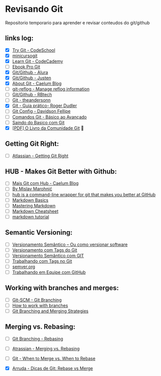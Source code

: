 # Revisando Git

Repositorio temporario para aprender e revisar conteudos do git/github


## links log: 

* [x] [Try Git - CodeSchool](https://try.github.io/levels/1/challenges/1)
* [x] [minicursogit](http://minicursogit.github.io/)
* [x] [Learn Git - CodeCademy](https://www.codecademy.com/learn/learn-git)
* [ ] [Ebook Pro Git](https://git-scm.com/book/en/v2)
* [x] [Git/Github - Alura](https://cursos.alura.com.br/course/git)
* [x] [Git/Github - Justen](http://willianjusten.teachable.com/courses/git-e-github-para-iniciantes/lectures/908680 "Basic about ramifications - (Branches)")
* [x] [About Git - Caelum Blog](http://bit.ly/git-nem-tudo-esta-perdido) 
* [ ] [git-reflog - Manage reflog information](https://git-scm.com/docs/git-reflog)
* [ ] [Git/Github - RBtech](http://bit.ly/CursoBasicoGit-RBtech)
* [ ] [Git - theandersonn](http://bit.ly/ComandosGit)
* [x] [Git - Guia prático- Roger Dudler](http://rogerdudler.github.io/git-guide/index.pt_BR.html) 
* [ ] [Git Config - Davidson Fellipe](http://bit.ly/Configurando-Git-Como-Profissinal)
* [ ] [Comandos Git - Básico ao Avançado](http://comandosgit.github.io/)
* [ ] [Saindo do Basico com Git](http://imasters.com.br/desenvolvimento/saindo-do-basico-com-git/ "via portal iMasters")
* [x] [[PDF] O Livro da Comunidade Git](http://djalma.blog.br/material-texto/git-book.pdf) 👏 

## Getting Git Right:
* [ ] [Atlassian - Getting Git Right](https://www.atlassian.com/git/ "Getting Git right, with tutorials, news and tips.")

## HUB - Makes Git Better with Github:
* [ ] [Mais Git com Hub - Caelum Blog](http://blog.caelum.com.br/github-na-linha-de-comando/)
* [ ] [By Mislav Marohnić](https://github.com/github/hub)
* [ ] [hub is a command-line wrapper for git that makes you better at GitHub](https://hub.github.com/)
* [ ] [Markdown Basics](http://markdown-guide.readthedocs.io/en/latest/basics.html "This should cover 99% of your Markdown needs!")
* [ ] [Mastering Markdown](https://guides.github.com/features/mastering-markdown/ "markdown by GitHub")
* [ ] [Markdown Cheatsheet](https://github.com/adam-p/markdown-here/wiki/Markdown-Cheatsheet "markdown guide by Adam Pritchard")
* [ ] [markdown tutorial](http://www.markdowntutorial.com/ "Markdown Tutotial")

## Semantic Versioning:

* [ ] [Versionamento Semântico – Ou como versionar software](https://fjorgemota.com/versionamento-semantico-ou-como-versionar-software/)
* [ ] [Versionamento com Tags do Git](http://bit.ly/semantica-de-versionamento-com-tags-do-git)
* [ ] [Versionamento Semântico com GIT](http://www.jorgejardim.com.br/versionamento-semantico-com-git/)
* [ ] [Trabalhando com Tags no Git](http://martinsdev.com.br/sem-categoria/trabalhando-com-tags-no-git)
* [ ] [semver.org](http://semver.org/)
* [ ] [Trabalhando em Equipe com GitHub](http://slides.com/renatofilho/github-equipe#/)

## Working with branches and merges:

* [ ] [Git-SCM - Git Branching](http://bit.ly/Basic-Branching-and-Merging)
* [ ] [How to work with branches](https://youtu.be/JTE2Fn_sCZs)
* [ ] [Git Branching and Merging Strategies](https://youtu.be/to6tIdy5rNc)

## Merging vs. Rebasing:

* [ ] [Git Branching - Rebasing](https://git-scm.com/book/en/v2/Git-Branching-Rebasing "Git --distributed-is-the-new-centralized")
* [ ] [Atrassian - Merging vs. Rebasing](https://www.atlassian.com/git/tutorials/merging-vs-rebasing/ "atlassian - Tutorials: Merging vs. Rebasing")
* [ ] [Git - When to Merge vs. When to Rebase](https://www.derekgourlay.com/blog/git-when-to-merge-vs-when-to-rebase/ "via Derek Gourlay")
* [x] [Arruda - Dicas de Git: Rebase vs Merge](http://www.arruda.blog.br/programacao/dicas-de-git-rebase-vs-merge/)
 
